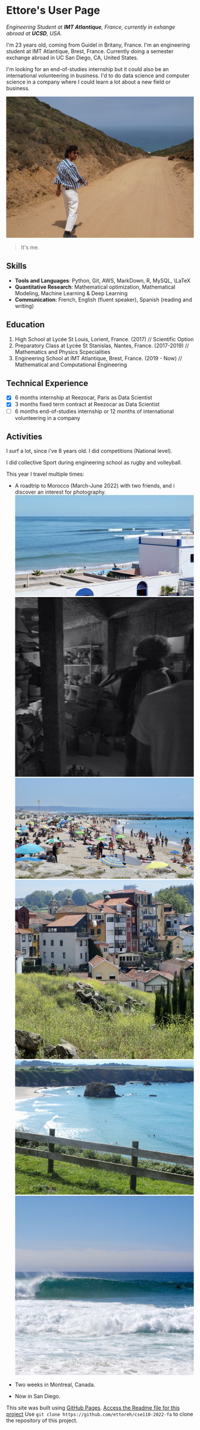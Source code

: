 # Ettore's User Page 

*Engineering Student at **IMT Atlantique**, France, currently in exhange abroad at **UCSD**, USA.*

I'm 23 years old, coming from Guidel in Britany, France. I'm an engineering student at IMT Atlantique, Brest, France. Currently doing a semester exchange abroad in UC San Diego, CA, United States.

I'm looking for an end-of-studies internship but it could also be an international volunteering in business. I'd to do data science and computer science in a company where I could learn a lot about a new field or business. 

![Me](images/3BB85F21-378E-48F7-A688-B7BA948F8712_1_105_c.jpeg)
> It's me.

## Skills

- **Tools and Languages**: Python, Git, AWS, MarkDown, R, MySQL, \LaTeX
- **Quantitative Research**: Mathematical optimization, Mathematical Modeling, Machine Learning & Deep Learning 
- **Communication**: French, English (fluent speaker), Spanish (reading and writing)

## Education

1. High School at Lycée St Louis, Lorient, France. (2017) // Scientific Option 
2. Preparatory Class at Lycée St Stanislas, Nantes, France. (2017-2019) // Mathematics and Physics Scpecialities 
3. Engineering School at IMT Atlantique, Brest, France. (2019 - Now) // Mathematical and Computational Engineering 

## Technical Experience

- [x] 6 months internship at Reezocar, Paris as Data Scientist
- [x] 3 months fixed term contract at Reezocar as Data Scientist
- [ ] 6 months end-of-studies internship or 12 months of international volunteering in a company

## Activities

I surf a lot, since i've 8 years old. I did competitions (National level).

I did collective Sport during engineering school as rugby and volleyball.

This year I travel multiple times:
- A roadtrip to Morocco (March-June 2022) with two friends, and i discover an interest for photography.
![Sidi Ifni](images/0F75C9ED-47EF-48E9-9A6C-39A5F2AD67AA_1_105_c.jpeg)
![Safi's Pottery](images/4DEC16C8-AC35-4615-A71A-E76697B29780_1_105_c.jpeg)
![Costa da Caparica](images/3F98B904-5F22-4F04-BAC9-3F3C47D70A9B_1_105_c.jpeg)
![Lisboa](images/E58CDD3A-9081-4FCA-8C73-8A02E97B5728_1_105_c.jpeg)
![Ribadeo](images/9B507761-CE69-4986-864B-8CF89E410C56_1_105_c.jpeg)
![Doninos waves](images/FCC655E5-F4C9-415F-9103-7297899EF029_1_105_c.jpeg)

- Two weeks in Montreal, Canada.
- Now in San Diego.


This site was built using [GitHub Pages](https://pages.github.com/).
[Access the Readme file for this project](README.md)
Use `git clone https://github.com/ettoreh/cse110-2022-fa` to clone the repository of this project.